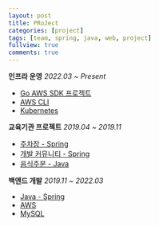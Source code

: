 ```yaml
---
layout: post
title: PRoJect
categories: [project]
tags: [team, spring, java, web, project]
fullview: true
comments: true
---
```


**인프라 운영** <i>2022.03 ~ Present</i>
- [Go AWS SDK 프로젝트](doc_goproject)
- [AWS CLI](doc_aws_cli)
- [Kubernetes]()

**교육기관 프로젝트** <i>2019.04 ~ 2019.11</i>
- [주차장 - Spring](parking)
- [개발 커뮤니티 - Spring](developmental)
- [음식주문 - Java](food)

**백엔드 개발** <i>2019.11 ~ 2022.03</i>
- [Java - Spring]()
- [AWS]()
- [MySQL]()
